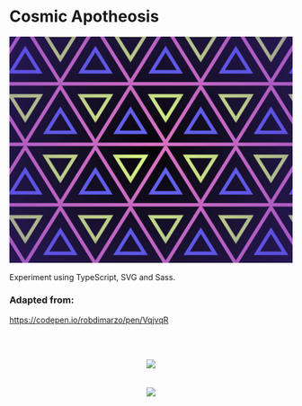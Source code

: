 # Cosmic Apotheosis

<img src="https://github.com/michaelkolesidis/cosmic-apotheosis/blob/main/cosmic-screenshot.png" style="width:700px;">

Experiment using TypeScript, SVG and Sass.


### Adapted from:
https://codepen.io/robdimarzo/pen/VqjvqR


[//]: # (Free Software)
<div align="center">
  <br>
  <br>

  <a href="https://github.com/michaelkolesidis/made-with-linux" target="_blank"><img src="https://upload.wikimedia.org/wikipedia/commons/thumb/f/f9/Made_with_Linux.png/240px-Made_with_Linux.png"></a>
</div>
<br>                                                      
<div align="center">
  <a href="https://endsoftwarepatents.org/innovating-without-patents"><img style="height: 90px;" src="https://static.fsf.org/nosvn/esp/logos/innovating-without-patents.svg"></a>
</div>
